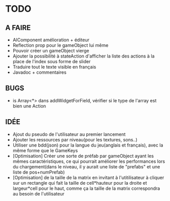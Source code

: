 # TODO

## A FAIRE

- AIComponent amélioration + éditeur
- Reflection prop pour le gameObject lui même
- Pouvoir créer un gameObject vierge
- Ajouter la possibilité à stateAction d'afficher la liste des actions à la place de l'index sous forme de slider
- Traduire tout le texte visible en français
- Javadoc + commentaires
## BUGS

- is Array<*> dans addWidgetForField, vérifier si le type de l'array est bien une Action

## IDÉE

- Ajout du pseudo de l'utilisateur au premier lancement
- Ajouter les ressources par niveau(pour les textures, sons..)
- Utiliser une bdd(json) pour la langue du jeu(anglais et français), avec la même forme que le GameKeys
- [Optimisation] Créer une sorte de préfab par gameObject ayant les mêmes caractéristiques, ce qui pourrait améliorer les performances lors du chargement(dans le niveau, il y aurait une liste de "prefabs" et une liste de pos+numPrefab)
- [Optimisation] de la taille de la matrix en invitant à l'utitilisateur à cliquer sur un rectangle qui fait la taille de cell\*hauteur pour la droite et largeur\*cell pour le haut, comme ça la taille de la matrix correspondra au besoin de l'utilisateur
 